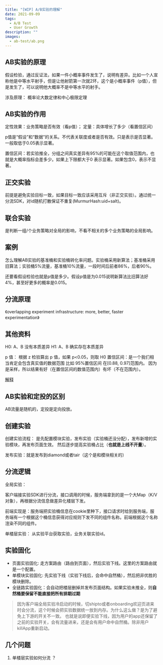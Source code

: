 ```yaml
---
title: "[WIP] A/B实验的理解"
date: 2021-09-09
tags:
  - A/B Test
  - User Growth
description: ""
images:
  - ab-test/ab.png
---
```



## AB实验的原理

假设检验，通过反证法，如果一件小概率事件发生了，说明有差异。比如一个人宣称他是中等水平射手，但是让他射箭第一次就2环，这个是小概率事件（p值），但是发生了，可以说明他大概率不是中等水平的射手。

涉及原理： 概率论大数定律和中心极限定理

## AB实验的作用

定性效果：业务策略是否有效（看p值）； 定量：具体增长了多少（看置信区间）

p值是“假设”和“数据”的关系。不代表关联度或者是否有效。只是表示是否显著。一般取低于0.05表示显著。

置信区间：若实验推全，分组之间真实差异有95%的可能在这个取值范围内，也就是大概率指标会差多少。如果上下限都大于0 表示显著。如果包含0，表示不显著。

## 正交实验

前提是避免实验目标一致，如果目标一致应该采用互斥（非正交实验）。通过统一分流SDK，对id随机打散保证不重复(MurmurHash:uid+salt)。

## 联合实验

是判断一组/个业务策略对全局的影响，不看不相关的多个业务策略的全局影响。

## 案例
怎么理解AB实验的基准桶和实验桶转化率问题。实验桶采用新算法；基准桶采用旧算法；实验桶5%流量，基准桶10%流量，一段时间后前者86%，后者90%。 

还要看假设检验也就是p值是多少。假设p值是为0.015说明新算法比旧算法好4%，甚至好更多的概率是0.015。

## 分流原理

《overlapping experiment infrastructure: more, better, faster experimentation》

## 其他资料

H0: A、B 没有本质差异
H1: A、B 确实存在本质差异

p 值： 根据 z 检验算出 p 值，如果 p<0.05，则取 H0
置信区间：是一个我们相当肯定会包含真实值的数据范围 比如 95%置信区间 在[0.88, 0.97]范围内。 因为是采样，所以结果有好（在置信区间的数值范围内）有坏（不在范围内）。

[解释](https://www.shuxuele.com/data/confidence-interval.html)


## AB实验和定投的区别

AB流量是随机的，定投是定向投放。

## 创建实验

创建实验流程： 是先配置模块实验，发布实验（实验桶还没分配），发布新增的实验模块，再发布页面生效。 然后逐步提高实验桶占比（**也就是上线不开量**）。

发布实验：就是发布到diamond或者tair（这个是和模块相关的）

## 分流逻辑

全局实验：

客户端接实验SDK进行分流，接口调用的时候，服务端拿到的是一个大Map（K/V对象），再根据分流信息做差异化楼层下发。

前端实现是：服务端把实验桶信息在cookie里种下，接口请求时给到服务端，服务端有一个根据这个桶信息获得对应规则下发不同的组件名称。前端根据这个名称渲染不同的组件。

单楼层实验：
从实验平台获取实验，业务关联实验id。

## 实验固化

- 页面实验固化: 走方案路由（路由到页面），然后实验下线。这里的方案路由就是一个配置。  
- 单模块实验固化: 先实验下线（实验下线后，会命中自然桶），然后把非优胜的模块删除。  
- 全链路实验固化：会自动把楼层删掉并发布页面结构。如果实验未推全，则**自然桶要保留不能直接把所有排期过期**  

> 因为客户端全局实验冷启动的时候，切shipto或者onboarding欢迎页进来时会分流，这个时候会把实验数据统一放到内存。为什么这么做？是为了避免上下游的开关不一致。 也就是说即便实验下线，因为用户的app还保留了之前的实验开关，会有流量进来，还是会有用户命中自然桶。除非用户killApp重新启动。


## 几个问题

1. 单楼层实验如何分流 ？



